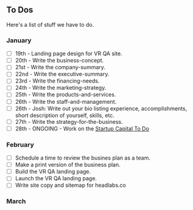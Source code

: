 ## To Dos 

Here's a list of stuff we have to do.

### January
- [ ] 19th - Landing page design for VR QA site.
- [ ] 20th - Write the business-concept.
- [ ] 21st - Write the company-summary.
- [ ] 22nd - Write the executive-summary.
- [ ] 23rd - Write the financing-needs.
- [ ] 24th - Write the marketing-strategy.
- [ ] 25th - Write the products-and-services.
- [ ] 26th - Write the staff-and-management. 
- [ ] 26th - Josh: Write out your bio listing experience, accomplishments, short description of yourself, skills, etc.
- [ ] 27th - Write the strategy-for-the-business.
- [ ] 28th - ONGOING - Work on the [Startup Capital To Do](startup-capital-to-do.md)

### February
- [ ] Schedule a time to review the busines plan as a team.
- [ ] Make a print version of the business plan.
- [ ] Build the VR QA landing page.
- [ ] Launch the VR QA landing page.
- [ ] Write site copy and sitemap for headlabs.co 

### March
